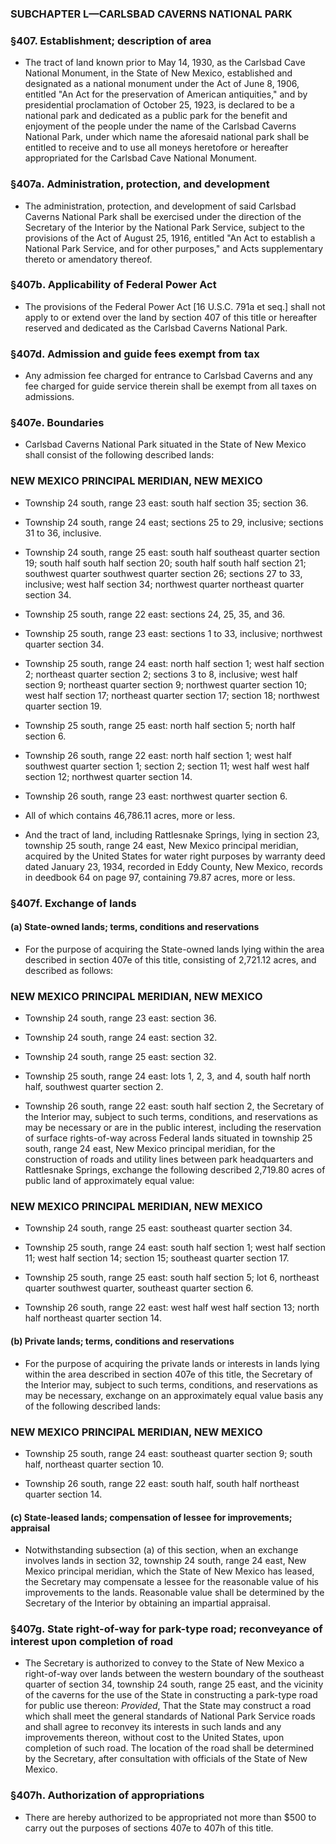 ### SUBCHAPTER L—CARLSBAD CAVERNS NATIONAL PARK

### §407. Establishment; description of area
* The tract of land known prior to May 14, 1930, as the Carlsbad Cave National Monument, in the State of New Mexico, established and designated as a national monument under the Act of June 8, 1906, entitled "An Act for the preservation of American antiquities," and by presidential proclamation of October 25, 1923, is declared to be a national park and dedicated as a public park for the benefit and enjoyment of the people under the name of the Carlsbad Caverns National Park, under which name the aforesaid national park shall be entitled to receive and to use all moneys heretofore or hereafter appropriated for the Carlsbad Cave National Monument.

### §407a. Administration, protection, and development
* The administration, protection, and development of said Carlsbad Caverns National Park shall be exercised under the direction of the Secretary of the Interior by the National Park Service, subject to the provisions of the Act of August 25, 1916, entitled "An Act to establish a National Park Service, and for other purposes," and Acts supplementary thereto or amendatory thereof.

### §407b. Applicability of Federal Power Act
* The provisions of the Federal Power Act [16 U.S.C. 791a et seq.] shall not apply to or extend over the land by section 407 of this title or hereafter reserved and dedicated as the Carlsbad Caverns National Park.

### §407d. Admission and guide fees exempt from tax
* Any admission fee charged for entrance to Carlsbad Caverns and any fee charged for guide service therein shall be exempt from all taxes on admissions.

### §407e. Boundaries
* Carlsbad Caverns National Park situated in the State of New Mexico shall consist of the following described lands:

### NEW MEXICO PRINCIPAL MERIDIAN, NEW MEXICO
* Township 24 south, range 23 east: south half section 35; section 36.

* Township 24 south, range 24 east; sections 25 to 29, inclusive; sections 31 to 36, inclusive.

* Township 24 south, range 25 east: south half southeast quarter section 19; south half south half section 20; south half south half section 21; southwest quarter southwest quarter section 26; sections 27 to 33, inclusive; west half section 34; northwest quarter northeast quarter section 34.

* Township 25 south, range 22 east: sections 24, 25, 35, and 36.

* Township 25 south, range 23 east: sections 1 to 33, inclusive; northwest quarter section 34.

* Township 25 south, range 24 east: north half section 1; west half section 2; northeast quarter section 2; sections 3 to 8, inclusive; west half section 9; northeast quarter section 9; northwest quarter section 10; west half section 17; northeast quarter section 17; section 18; northwest quarter section 19.

* Township 25 south, range 25 east: north half section 5; north half section 6.

* Township 26 south, range 22 east: north half section 1; west half southwest quarter section 1; section 2; section 11; west half west half section 12; northwest quarter section 14.

* Township 26 south, range 23 east: northwest quarter section 6.

* All of which contains 46,786.11 acres, more or less.

* And the tract of land, including Rattlesnake Springs, lying in section 23, township 25 south, range 24 east, New Mexico principal meridian, acquired by the United States for water right purposes by warranty deed dated January 23, 1934, recorded in Eddy County, New Mexico, records in deedbook 64 on page 97, containing 79.87 acres, more or less.

### §407f. Exchange of lands
#### (a) State-owned lands; terms, conditions and reservations
* For the purpose of acquiring the State-owned lands lying within the area described in section 407e of this title, consisting of 2,721.12 acres, and described as follows:

### NEW MEXICO PRINCIPAL MERIDIAN, NEW MEXICO
* Township 24 south, range 23 east: section 36.

* Township 24 south, range 24 east: section 32.

* Township 24 south, range 25 east: section 32.

* Township 25 south, range 24 east: lots 1, 2, 3, and 4, south half north half, southwest quarter section 2.

* Township 26 south, range 22 east: south half section 2, the Secretary of the Interior may, subject to such terms, conditions, and reservations as may be necessary or are in the public interest, including the reservation of surface rights-of-way across Federal lands situated in township 25 south, range 24 east, New Mexico principal meridian, for the construction of roads and utility lines between park headquarters and Rattlesnake Springs, exchange the following described 2,719.80 acres of public land of approximately equal value:

### NEW MEXICO PRINCIPAL MERIDIAN, NEW MEXICO
* Township 24 south, range 25 east: southeast quarter section 34.

* Township 25 south, range 24 east: south half section 1; west half section 11; west half section 14; section 15; southeast quarter section 17.

* Township 25 south, range 25 east: south half section 5; lot 6, northeast quarter southwest quarter, southeast quarter section 6.

* Township 26 south, range 22 east: west half west half section 13; north half northeast quarter section 14.

#### (b) Private lands; terms, conditions and reservations
* For the purpose of acquiring the private lands or interests in lands lying within the area described in section 407e of this title, the Secretary of the Interior may, subject to such terms, conditions, and reservations as may be necessary, exchange on an approximately equal value basis any of the following described lands:

### NEW MEXICO PRINCIPAL MERIDIAN, NEW MEXICO
* Township 25 south, range 24 east: southeast quarter section 9; south half, northeast quarter section 10.

* Township 26 south, range 22 east: south half, south half northeast quarter section 14.

#### (c) State-leased lands; compensation of lessee for improvements; appraisal
* Notwithstanding subsection (a) of this section, when an exchange involves lands in section 32, township 24 south, range 24 east, New Mexico principal meridian, which the State of New Mexico has leased, the Secretary may compensate a lessee for the reasonable value of his improvements to the lands. Reasonable value shall be determined by the Secretary of the Interior by obtaining an impartial appraisal.

### §407g. State right-of-way for park-type road; reconveyance of interest upon completion of road
* The Secretary is authorized to convey to the State of New Mexico a right-of-way over lands between the western boundary of the southeast quarter of section 34, township 24 south, range 25 east, and the vicinity of the caverns for the use of the State in constructing a park-type road for public use thereon: _Provided_, That the State may construct a road which shall meet the general standards of National Park Service roads and shall agree to reconvey its interests in such lands and any improvements thereon, without cost to the United States, upon completion of such road. The location of the road shall be determined by the Secretary, after consultation with officials of the State of New Mexico.

### §407h. Authorization of appropriations
* There are hereby authorized to be appropriated not more than $500 to carry out the purposes of sections 407e to 407h of this title.